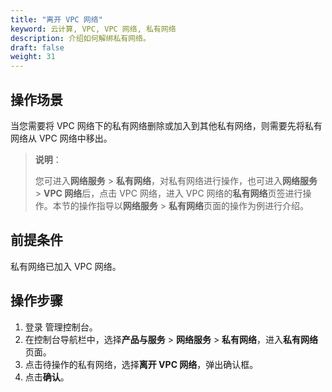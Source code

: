 ```yaml
---
title: "离开 VPC 网络"
keyword: 云计算, VPC, VPC 网络, 私有网络
description: 介绍如何解绑私有网络。
draft: false
weight: 31
---
```


## 操作场景

当您需要将 VPC 网络下的私有网络删除或加入到其他私有网络，则需要先将私有网络从 VPC 网络中移出。

> **说明**：
>
> 您可进入**网络服务** > **私有网络**，对私有网络进行操作，也可进入**网络服务** > **VPC 网络**后，点击 VPC 网络，进入 VPC 网络的**私有网络**页签进行操作。本节的操作指导以**网络服务** > **私有网络**页面的操作为例进行介绍。

## 前提条件

私有网络已加入 VPC 网络。

## 操作步骤

1. 登录 管理控制台。
2. 在控制台导航栏中，选择**产品与服务** > **网络服务** > **私有网络**，进入**私有网络**页面。
3. 点击待操作的私有网络，选择**离开 VPC 网络**，弹出确认框。
4. 点击**确认**。


